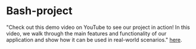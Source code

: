 # Bash-project
"Check out this demo video on YouTube to see our project in action! In this video, we walk through the main features and functionality of our application and show how it can be used in real-world scenarios."
 [here](https://www.youtube.com/watch?v=wKHnfaj4hjY).


